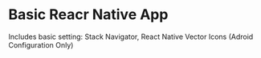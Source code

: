 # Basic Reacr Native App

Includes basic setting: Stack Navigator, React Native Vector Icons (Adroid Configuration Only)
